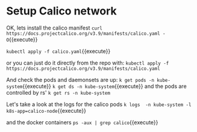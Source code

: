 # Setup Calico network

OK, lets install the calico manifest
`curl https://docs.projectcalico.org/v3.9/manifests/calico.yaml -O`{{execute}}

`kubectl apply -f calico.yaml`{{execute}}

or you can just do it directly from the repo with:
`kubectl apply -f https://docs.projectcalico.org/v3.9/manifests/calico.yaml`

And check the pods and daemonsets are up:
`k get pods -n kube-system`{{execute}}
`k get ds -n kube-system`{{execute}}
and the pods are controlled by rs'
`k get rs -n kube-system`

Let's take a look at the logs for the calico pods
`k logs  -n kube-system -l k8s-app=calico-node`{{execute}}

and the docker containers
`ps -aux | grep calico`{{execute}}





